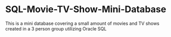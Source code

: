 # SQL-Movie-TV-Show-Mini-Database
This is a mini database covering a small amount of movies and TV shows created in a 3 person group utilizing Oracle SQL
